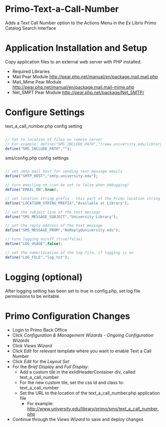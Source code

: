 Primo-Text-a-Call-Number
========================

Adds a Text Call Number option to the Actions Menu in the Ex Libris Primo Catalog Search Interface


# Application Installation and Setup
Copy application files to an external web server with PHP installed.

- Required Libraries
 -  Mail Pear Module http://pear.php.net/manual/en/package.mail.mail.php
 -  Mail_Mime Pear Module http://pear.php.net/manual/en/package.mail.mail-mime.php
 -  Net_SMPT Pear Module http://pear.php.net/package/Net_SMTP/

# Configure Settings

text_a_call_number.php config setting

```php

// Set to location of files on remote server
// For example: define("SMS_INCLUDE_PATH","//www.university.edu/library/primo/sms");
define("SMS_INCLUDE_PATH","");

```

sms/config.php config settings

```php

// set smtp mail host for sending text message emails
define("SMTP_HOST","smtp.university.edu");

// turn emailing on (can be set to false when debugging)
define("EMAIL_ON",true);

// set location string prefix - this part of the Primo location string will be removed to shorten the text message
define("LOCATION_STRING_PREFIX","Available at Library");

// set the subject line of the text message
define("SMS_MESSAGE_SUBJECT","University Library");

// set the reply address of the text message
define("SMS_MESSAGE_FROM","NoReply@university.edu");

// turn logging on/off (true/false)
define("LOG_USAGE",false);

// set the name/location of the log file, if logging is on
define("LOG_FILE","log.txt");

```

# Logging (optional)

After logging setting has been set to true in config.php, set log file permissions to be writable.

# Primo Configuration Changes

- Login to Primo Back Office
- Click *Configuration & Management Wizards* - *Ongoing Configuration Wizards*
- Click *Views Wizard*
- Click *Edit* for relevant template where you want to enable Text a Call Number
- Click *Edit* for the *Layout Set*
- For the *Brief Display* and *Full Display*:
  - Add a custom tile in the exlidHeaderContainer div, called text_a_call_number
  - For the new custom tile, set the css id and class to: text_a_call_number
  - Set the URL to the location of the text_a_call_number.php application file
    - For example: http://www.university.edu/library/primo/sms/text_a_call_number.php
- Continue through the *Views Wizard* to save and deploy changes


